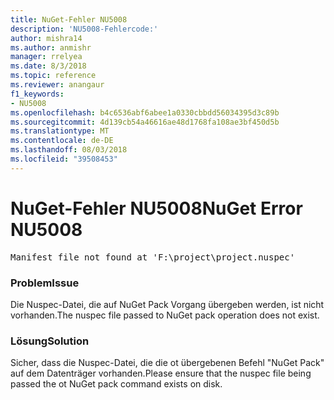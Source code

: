 ```yaml
---
title: NuGet-Fehler NU5008
description: 'NU5008-Fehlercode:'
author: mishra14
ms.author: anmishr
manager: rrelyea
ms.date: 8/3/2018
ms.topic: reference
ms.reviewer: anangaur
f1_keywords:
- NU5008
ms.openlocfilehash: b4c6536abf6abee1a0330cbbdd56034395d3c89b
ms.sourcegitcommit: 4d139cb54a46616ae48d1768fa108ae3bf450d5b
ms.translationtype: MT
ms.contentlocale: de-DE
ms.lasthandoff: 08/03/2018
ms.locfileid: "39508453"
---
```

# <a name="nuget-error-nu5008"></a><span data-ttu-id="94096-103">NuGet-Fehler NU5008</span><span class="sxs-lookup"><span data-stu-id="94096-103">NuGet Error NU5008</span></span>
<pre>Manifest file not found at 'F:\project\project.nuspec'</pre>

### <a name="issue"></a><span data-ttu-id="94096-104">Problem</span><span class="sxs-lookup"><span data-stu-id="94096-104">Issue</span></span>

<span data-ttu-id="94096-105">Die Nuspec-Datei, die auf NuGet Pack Vorgang übergeben werden, ist nicht vorhanden.</span><span class="sxs-lookup"><span data-stu-id="94096-105">The nuspec file passed to NuGet pack operation does not exist.</span></span>


### <a name="solution"></a><span data-ttu-id="94096-106">Lösung</span><span class="sxs-lookup"><span data-stu-id="94096-106">Solution</span></span>

<span data-ttu-id="94096-107">Sicher, dass die Nuspec-Datei, die die ot übergebenen Befehl "NuGet Pack" auf dem Datenträger vorhanden.</span><span class="sxs-lookup"><span data-stu-id="94096-107">Please ensure that the nuspec file being passed the ot NuGet pack command exists on disk.</span></span>

